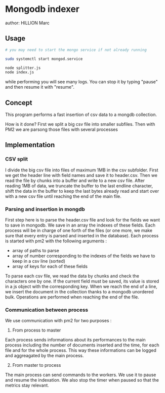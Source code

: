 # Mongodb indexer

author: HILLION Marc

## Usage

```bash
# you may need to start the mongo service if not already running

sudo systemctl start mongod.service

node splitter.js
node index.js
```

while performing you will see many logs. You can stop it by typing "pause" and then resume it with "resume".

## Concept

This program performs a fast insertion of csv data to a mongdb collection.  

How is it done?
First we split a big csv file into smaller subfiles. Then with PM2 we are parsong those files with several processes
 
## Implementation


### CSV split

I divide the big csv file into files of maximum 1MB in the csv subfolder. First we get the header line with field names and save it to header.csv. Then we read the file by chunks into a buffer and write to a new csv file. After reading 1MB of data, we truncate the buffer to the last endline character, shift the data in the buffer to keep the last bytes already read and start over with a new csv file until reaching the end of the main file.


### Parsing and insertion in mongdb

First step here is to parse the header.csv file and look for the fields we want to save in mongodb. We save in an array the indexes of these fields. Each process will be in charge of one forth of the files (or one more, we make sure that every entry is parsed and inserted in the database). Each process is started with pm2 with the following arguments :
* array of paths to parse
* array of number corresponding to the indexes of the fields we have to keep in a csv line (sorted)
* array of keys for each of these fields

To parse each csv file, we read the data by chunks and check the characters one by one. If the current field must be saved, its value is stored in a js object with the corresponding key. When we reach the end of a line, we insert the document in the collection thanks to a mongodb unordered bulk. Operations are performed when reaching the end of the file.


### Communication between process


We use communication with pm2 for two purposes :
1. From process to master

Each process sends informations about its performances to the main process including the number of documents inserted and the time, for each file and for the whole process. This way these informations can be logged and aggreagated by the main process.

2. From master to process

The main process can send commands to the workers. We use it to pause and resume the indexation. We also stop the timer when paused so that the metrics stay relevant.
